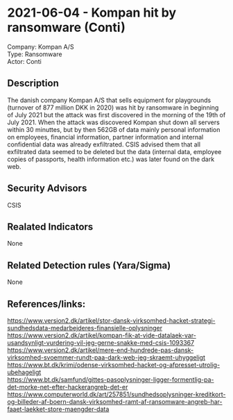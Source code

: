 # 2021-06-04 - Kompan hit by ransomware (Conti)
Company: Kompan A/S  
Type: Ransomware  
Actor: Conti   

## Description   
The danish company Kompan A/S that sells equipment for playgrounds (turnover of 877 million DKK in 2020) was hit by ransomware in beginning of July 2021 but the attack was first discovered in the morning of the 19th of July 2021.
When the attack was discovered Kompan shut down all servers within 30 minuttes, but by then 562GB of data mainly personal information on employees, financial information, partner information and internal confidential data was already exfiltrated.
CSIS advised them that all exfiltrated data seemed to be deleted but the data (internal data, employee copies of passports, health information etc.) was later found on the dark web.

## Security Advisors
CSIS

## Realated Indicators
None

## Related Detection rules (Yara/Sigma)
None

## References/links:  
https://www.version2.dk/artikel/stor-dansk-virksomhed-hacket-strategi-sundhedsdata-medarbejderes-finansielle-oplysninger   
https://www.version2.dk/artikel/kompan-fik-at-vide-datalaek-var-usandsynligt-vurdering-vil-jeg-gerne-snakke-med-csis-1093367   
https://www.version2.dk/artikel/mere-end-hundrede-pas-dansk-virksomhed-svoemmer-rundt-paa-dark-web-jeg-skraemt-uhyggeligt   
https://www.bt.dk/krimi/odense-virksomhed-hacket-og-afpresset-utrolig-ubehageligt    
https://www.bt.dk/samfund/gittes-pasoplysninger-ligger-formentlig-pa-det-morke-net-efter-hackerangreb-det-er   
https://www.computerworld.dk/art/257851/sundhedsoplysninger-kreditkort-og-billeder-af-boern-dansk-virksomhed-ramt-af-ransomware-angreb-har-faaet-laekket-store-maengder-data   
